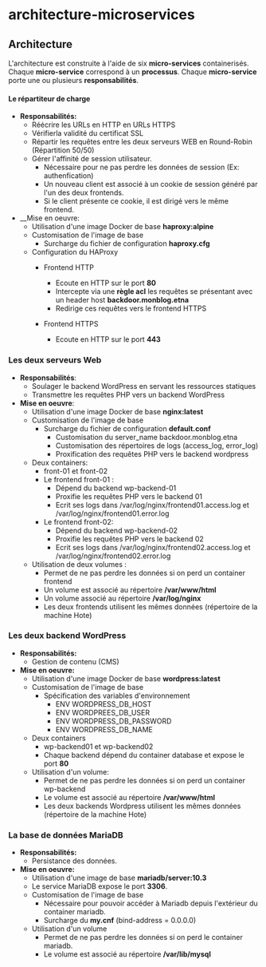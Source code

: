 # architecture-microservices

## Architecture
L'architecture est construite à l'aide de six __micro-services__ containerisés. Chaque __micro-service__ correspond à un __processus__. Chaque __micro-service__ porte une ou plusieurs __responsabilités__.

#### Le répartiteur de charge 
* __Responsabilités:__
	* Réécrire les URLs en HTTP en URLs HTTPS
	* Vérifierla validité du certificat SSL
	* Répartir les requêtes entre les deux serveurs WEB en Round-Robin (Répartition 50/50)
	* Gérer l'affinité de session utilisateur.
		* Nécessaire pour ne pas perdre les données de session (Ex: authenfication)
		* Un nouveau client est associé à un cookie de session généré par l'un des deux frontends.
		* Si le client présente ce cookie, il est dirigé vers le même frontend.
* __Mise en oeuvre:
	* Utilisation d'une image Docker de base __haproxy:alpine__
	* Customisation de l'image de base
		* Surcharge du fichier de configuration __haproxy.cfg__
	* Configuration du HAProxy
		* Frontend HTTP
			* Ecoute en HTTP sur le port __80__
			* Intercepte via une __règle acl__ les requêtes se présentant avec un header host __backdoor.monblog.etna__
			* Redirige ces requêtes vers le frontend HTTPS
			
		* Frontend HTTPS
			* Ecoute en HTTP sur le port __443__
			
	
### Les deux serveurs Web
* __Responsabilités__:
	* Soulager le backend WordPress en servant les ressources statiques
	* Transmettre les requêtes PHP vers un backend WordPress
* __Mise en oeuvre__:
	* Utilisation d'une image Docker de base __nginx:latest__
	* Customisation de l'image de base
		* Surcharge du fichier de configuration __default.conf__
			* Customisation du server_name  backdoor.monblog.etna
			* Customisation des répertoires de logs (access_log, error_log)
			* Proxification des requêtes PHP vers le backend wordpress
	* Deux containers:
		* front-01 et front-02
		* Le frontend front-01 :
			* Dépend du backend wp-backend-01
			* Proxifie les requêtes PHP vers le backend 01
			* Ecrit ses logs dans /var/log/nginx/frontend01.access.log et /var/log/nginx/frontend01.error.log
		* Le frontend front-02:
			* Dépend du backend wp-backend-02
			* Proxifie les requêtes PHP vers le backend 02
			* Ecrit ses logs dans /var/log/nginx/frontend02.access.log et /var/log/nginx/frontend02.error.log
	* Utilisation de deux volumes :
		* Permet de ne pas perdre les données si on perd un container frontend
		* Un volume est associé au répertoire __/var/www/html__
		* Un volume associé au répertoire __/var/log/nginx__
		* Les deux frontends utilisent les mêmes données (répertoire de la machine Hote)
	
### Les deux backend WordPress
* __Responsabilités:__
	* Gestion de contenu (CMS)
* __Mise en oeuvre:__
	* Utilisation d'une image Docker de base __wordpress:latest__
	* Customisation de l'image de base
		* Spécification des variables d'environnement
			* ENV WORDPRESS_DB_HOST 
			* ENV WORDPREES_DB_USER
			* ENV WORDPRESS_DB_PASSWORD
			* ENV WORDPRESS_DB_NAME
	* Deux containers 
		* wp-backend01 et wp-backend02
		* Chaque backend dépend du container database et expose le port __80__
	* Utilisation d'un volume:
		* Permet de ne pas perdre les données si on perd un container wp-backend
		* Le volume est associé au répertoire __/var/www/html__
		* Les deux backends Wordpress utilisent les mêmes données (répertoire de la machine Hote)
	
### La base de données MariaDB
* __Responsabilités:__
	* Persistance des données.
* __Mise en oeuvre:__
	* Utilisation d'une image de base  __mariadb/server:10.3__
	* Le service MariaDB expose le port __3306__.
	* Customisation de l'image de base
		* Nécessaire pour pouvoir accéder à Mariadb depuis l'extérieur du container mariadb.
		* Surcharge du __my.cnf__ (bind-address        = 0.0.0.0)
	* Utilisation d'un volume
		* Permet de ne pas perdre les données si on perd le container mariadb.
		* Le volume est associé au répertoire __/var/lib/mysql__
		
	

		
		
